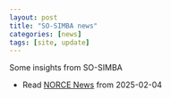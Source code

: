 ```yaml
---
layout: post
title: "SO-SIMBA news"
categories: [news]
tags: [site, update]
---
```


Some insights from SO-SIMBA  
- Read [NORCE News](https://www.norceresearch.no/en/news/assessing-the-antarctic-sea-ice-using-satellite-remote-sensing) from 2025-02-04
